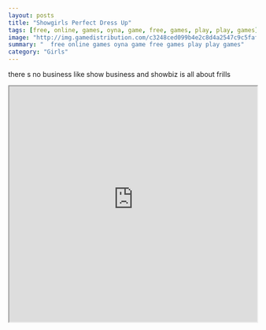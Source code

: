 ```yaml
---
layout: posts
title: "Showgirls Perfect Dress Up"
tags: [free, online, games, oyna, game, free, games, play, play, games]
image: "http://img.gamedistribution.com/c3248ced099b4e2c8d4a2547c9c5fafd.jpg"
summary: "  free online games oyna game free games play play games"
category: "Girls"
---
```


there s no business like show business and showbiz is all about frills

<iframe width="100%" height="480px;" src="http://flash.gamedistribution.com?game=c3248ced099b4e2c8d4a2547c9c5fafd"></iframe>